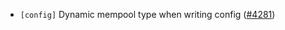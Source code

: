 - `[config]` Dynamic mempool type when writing config
  ([\#4281](https://github.com/depinnetwork/por-consensus/pull/4281))
